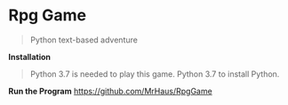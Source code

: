 # Rpg Game

>Python text-based adventure

**Installation**
>Python 3.7 is needed to play this game. Python 3.7 to install Python.

**Run the Program**
https://github.com/MrHaus/RpgGame
